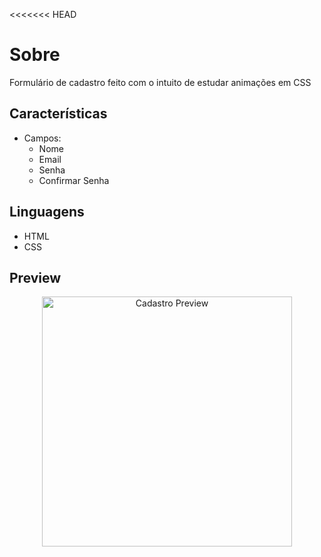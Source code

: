<<<<<<< HEAD
# Sobre

Formulário de cadastro feito com o intuito de estudar animações em CSS

## Características

- Campos:
    - Nome
    - Email
    - Senha
    - Confirmar Senha

## Linguagens

- HTML
- CSS

## Preview

<p align="center">
  <img alt="Cadastro Preview" src=".preview/form-cad.gif" width="400px" />
</p>
